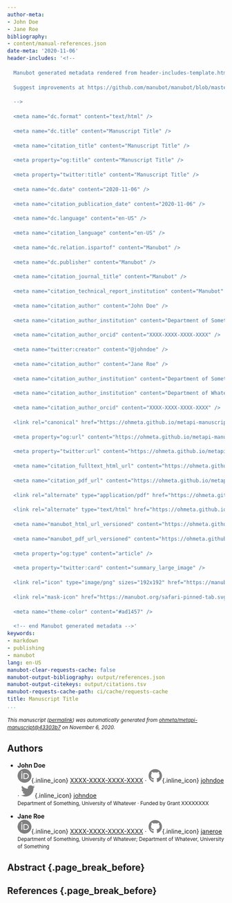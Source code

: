 ```yaml
---
author-meta:
- John Doe
- Jane Roe
bibliography:
- content/manual-references.json
date-meta: '2020-11-06'
header-includes: '<!--

  Manubot generated metadata rendered from header-includes-template.html.

  Suggest improvements at https://github.com/manubot/manubot/blob/master/manubot/process/header-includes-template.html

  -->

  <meta name="dc.format" content="text/html" />

  <meta name="dc.title" content="Manuscript Title" />

  <meta name="citation_title" content="Manuscript Title" />

  <meta property="og:title" content="Manuscript Title" />

  <meta property="twitter:title" content="Manuscript Title" />

  <meta name="dc.date" content="2020-11-06" />

  <meta name="citation_publication_date" content="2020-11-06" />

  <meta name="dc.language" content="en-US" />

  <meta name="citation_language" content="en-US" />

  <meta name="dc.relation.ispartof" content="Manubot" />

  <meta name="dc.publisher" content="Manubot" />

  <meta name="citation_journal_title" content="Manubot" />

  <meta name="citation_technical_report_institution" content="Manubot" />

  <meta name="citation_author" content="John Doe" />

  <meta name="citation_author_institution" content="Department of Something, University of Whatever" />

  <meta name="citation_author_orcid" content="XXXX-XXXX-XXXX-XXXX" />

  <meta name="twitter:creator" content="@johndoe" />

  <meta name="citation_author" content="Jane Roe" />

  <meta name="citation_author_institution" content="Department of Something, University of Whatever" />

  <meta name="citation_author_institution" content="Department of Whatever, University of Something" />

  <meta name="citation_author_orcid" content="XXXX-XXXX-XXXX-XXXX" />

  <link rel="canonical" href="https://ohmeta.github.io/metapi-manuscript/" />

  <meta property="og:url" content="https://ohmeta.github.io/metapi-manuscript/" />

  <meta property="twitter:url" content="https://ohmeta.github.io/metapi-manuscript/" />

  <meta name="citation_fulltext_html_url" content="https://ohmeta.github.io/metapi-manuscript/" />

  <meta name="citation_pdf_url" content="https://ohmeta.github.io/metapi-manuscript/manuscript.pdf" />

  <link rel="alternate" type="application/pdf" href="https://ohmeta.github.io/metapi-manuscript/manuscript.pdf" />

  <link rel="alternate" type="text/html" href="https://ohmeta.github.io/metapi-manuscript/v/43303b789ddc58263841cf287e6b1a3eb3df2354/" />

  <meta name="manubot_html_url_versioned" content="https://ohmeta.github.io/metapi-manuscript/v/43303b789ddc58263841cf287e6b1a3eb3df2354/" />

  <meta name="manubot_pdf_url_versioned" content="https://ohmeta.github.io/metapi-manuscript/v/43303b789ddc58263841cf287e6b1a3eb3df2354/manuscript.pdf" />

  <meta property="og:type" content="article" />

  <meta property="twitter:card" content="summary_large_image" />

  <link rel="icon" type="image/png" sizes="192x192" href="https://manubot.org/favicon-192x192.png" />

  <link rel="mask-icon" href="https://manubot.org/safari-pinned-tab.svg" color="#ad1457" />

  <meta name="theme-color" content="#ad1457" />

  <!-- end Manubot generated metadata -->'
keywords:
- markdown
- publishing
- manubot
lang: en-US
manubot-clear-requests-cache: false
manubot-output-bibliography: output/references.json
manubot-output-citekeys: output/citations.tsv
manubot-requests-cache-path: ci/cache/requests-cache
title: Manuscript Title
...
```







<small><em>
This manuscript
([permalink](https://ohmeta.github.io/metapi-manuscript/v/43303b789ddc58263841cf287e6b1a3eb3df2354/))
was automatically generated
from [ohmeta/metapi-manuscript@43303b7](https://github.com/ohmeta/metapi-manuscript/tree/43303b789ddc58263841cf287e6b1a3eb3df2354)
on November 6, 2020.
</em></small>

## Authors



+ **John Doe**<br>
    ![ORCID icon](images/orcid.svg){.inline_icon}
    [XXXX-XXXX-XXXX-XXXX](https://orcid.org/XXXX-XXXX-XXXX-XXXX)
    · ![GitHub icon](images/github.svg){.inline_icon}
    [johndoe](https://github.com/johndoe)
    · ![Twitter icon](images/twitter.svg){.inline_icon}
    [johndoe](https://twitter.com/johndoe)<br>
  <small>
     Department of Something, University of Whatever
     · Funded by Grant XXXXXXXX
  </small>

+ **Jane Roe**<br>
    ![ORCID icon](images/orcid.svg){.inline_icon}
    [XXXX-XXXX-XXXX-XXXX](https://orcid.org/XXXX-XXXX-XXXX-XXXX)
    · ![GitHub icon](images/github.svg){.inline_icon}
    [janeroe](https://github.com/janeroe)<br>
  <small>
     Department of Something, University of Whatever; Department of Whatever, University of Something
  </small>



## Abstract {.page_break_before}




## References {.page_break_before}

<!-- Explicitly insert bibliography here -->
<div id="refs"></div>
